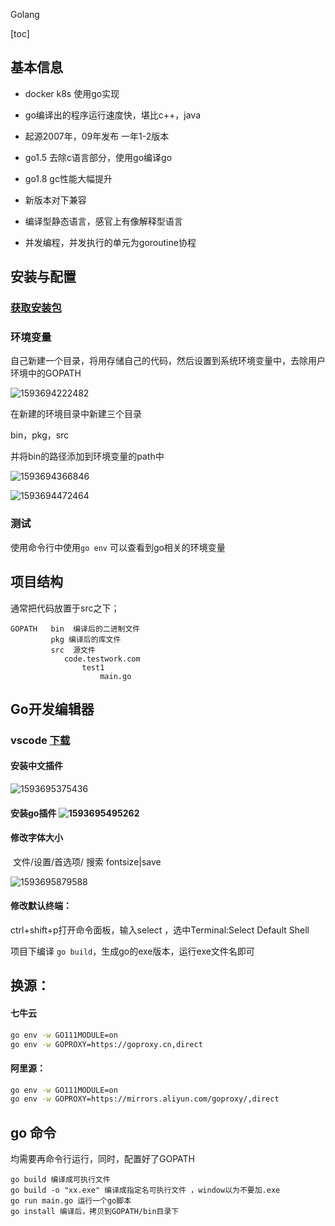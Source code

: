 Golang

[toc]

## 基本信息

+ docker k8s 使用go实现

+ go编译出的程序运行速度快，堪比c++，java

+ 起源2007年，09年发布 一年1-2版本

+ go1.5 去除c语言部分，使用go编译go

+ go1.8 gc性能大幅提升

+ 新版本对下兼容

+ 编译型静态语言，感官上有像解释型语言

+ 并发编程，并发执行的单元为goroutine协程

  

## 安装与配置

### [获取安装包](https://golang.google.cn/dl/)

### 环境变量

自己新建一个目录，将用存储自己的代码，然后设置到系统环境变量中，去除用户环境中的GOPATH

![1593694222482](./001.assets/1593694222482.png)

在新建的环境目录中新建三个目录

bin，pkg，src

并将bin的路径添加到环境变量的path中

![1593694366846](./001.assets/1593694366846.png)

![1593694472464](./001.assets/1593694472464.png)



### 测试

使用命令行中使用``go env`` 可以查看到go相关的环境变量

## 项目结构

通常把代码放置于src之下；

```
GOPATH   bin  编译后的二进制文件
 		 pkg 编译后的库文件
		 src  源文件
			code.testwork.com
				test1
					main.go
```



## Go开发编辑器

### vscode [下载](https://vscode.en.softonic.com/)

#### 安装中文插件

![1593695375436](./001.assets/1593695375436.png)

#### 安装go插件		![1593695495262](./001.assets/1593695495262.png)



#### 修改字体大小

​			文件/设置/首选项/  搜索 fontsize|save

![1593695879588](./001.assets/1593695879588.png)



#### 修改默认终端：

 ctrl+shift+p打开命令面板，输入select ，选中Terminal:Select Default Shell 

项目下编译 ``go build``，生成go的exe版本，运行exe文件名即可

## 换源：

#### 七牛云

```bash
go env -w GO111MODULE=on
go env -w GOPROXY=https://goproxy.cn,direct
```

#### 阿里源：

```bash
go env -w GO111MODULE=on
go env -w GOPROXY=https://mirrors.aliyun.com/goproxy/,direct
```

## go 命令

均需要再命令行运行，同时，配置好了GOPATH

```
go build 编译成可执行文件
go build -o "xx.exe" 编译成指定名可执行文件 ，window以为不要加.exe
go run main.go 运行一个go脚本
go install 编译后，拷贝到GOPATH/bin目录下

```



